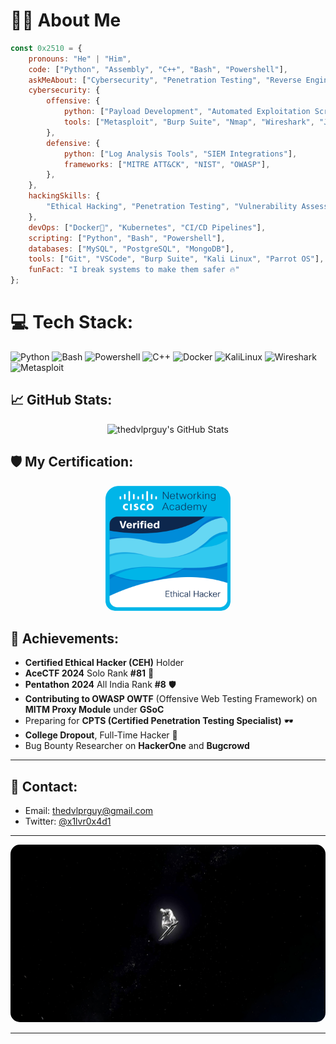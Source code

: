 # 👨‍💻 About Me
```javascript
const 0x2510 = {
    pronouns: "He" | "Him",
    code: ["Python", "Assembly", "C++", "Bash", "Powershell"],
    askMeAbout: ["Cybersecurity", "Penetration Testing", "Reverse Engineering", "Exploit Development", "Red Teaming"],
    cybersecurity: {
        offensive: {
            python: ["Payload Development", "Automated Exploitation Scripts"],
            tools: ["Metasploit", "Burp Suite", "Nmap", "Wireshark", "JohnTheRipper", "SQLMap"],
        },
        defensive: {
            python: ["Log Analysis Tools", "SIEM Integrations"],
            frameworks: ["MITRE ATT&CK", "NIST", "OWASP"],
        },
    },
    hackingSkills: {
        "Ethical Hacking", "Penetration Testing", "Vulnerability Assessment", "Red Team Operations", "OSINT", "Wireless Attacks",
    },
    devOps: ["Docker🐳", "Kubernetes", "CI/CD Pipelines"],
    scripting: ["Python", "Bash", "Powershell"],
    databases: ["MySQL", "PostgreSQL", "MongoDB"],
    tools: ["Git", "VSCode", "Burp Suite", "Kali Linux", "Parrot OS"],
    funFact: "I break systems to make them safer 🔥"
};
```

# 💻 Tech Stack:
![Python](https://img.shields.io/badge/python-3670A0?style=for-the-badge&logo=python&logoColor=ffdd54) ![Bash](https://img.shields.io/badge/bash-%23121011.svg?style=for-the-badge&logo=gnu-bash&logoColor=white) ![Powershell](https://img.shields.io/badge/Powershell-5391FE?style=for-the-badge&logo=powershell&logoColor=white) ![C++](https://img.shields.io/badge/C++-00599C?style=for-the-badge&logo=cplusplus&logoColor=white) ![Docker](https://img.shields.io/badge/docker-%2300723D.svg?style=for-the-badge&logo=docker&logoColor=white) ![KaliLinux](https://img.shields.io/badge/KaliLinux-%2300ADD8.svg?style=for-the-badge&logo=kalilinux&logoColor=white) ![Wireshark](https://img.shields.io/badge/wireshark-%23006CA2.svg?style=for-the-badge&logo=wireshark&logoColor=white) ![Metasploit](https://img.shields.io/badge/Metasploit-%2300ADD8.svg?style=for-the-badge&logo=metasploit&logoColor=white)

## 📈 GitHub Stats:
<div align="center">
  <img src="https://github-readme-stats.vercel.app/api?username=thedvlprguy&show_icons=true&count_private=true&hide_title=true&theme=radical" alt="thedvlprguy's GitHub Stats"/>
</div>


## 🛡️ My Certification:

<div align="center">
  <a href="https://www.credly.com/badges/21b8386f-9b85-487c-805c-f4265a64f388" target="_blank">
    <img src="https://github.com/thedvlprguy/thedvlprguy/blob/main/ceh.png" alt="Certified Ethical Hacker Badge" width="200px" style="border-radius: 15px;">
  </a>
</div>

## 🎯 Achievements:
- **Certified Ethical Hacker (CEH)** Holder
- **AceCTF 2024** Solo Rank **#81** 🎯
- **Pentathon 2024** All India Rank **#8** 🛡️
- **Contributing to OWASP OWTF** (Offensive Web Testing Framework) on **MITM Proxy Module** under **GSoC**
- Preparing for **CPTS (Certified Penetration Testing Specialist)** 🕶️
- **College Dropout**, Full-Time Hacker 🚀
- Bug Bounty Researcher on **HackerOne** and **Bugcrowd**

---

## 📧 Contact:
- Email: [thedvlprguy@gmail.com](mailto:thedvlprguy@gmail.com)  
- Twitter: [@x1lvr0x4d1](https://twitter.com/x1lvr0x4d1)

---

<div align="center">
  <img src="https://github.com/thedvlprguy/thedvlprguy/blob/main/silverserver.png" alt="0x4d1" style="max-width: 100%; height: auto; border-radius: 15px;"/>
</div>


---

